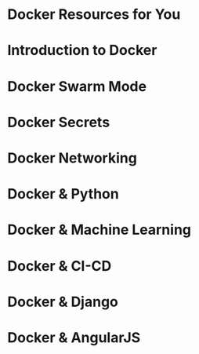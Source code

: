 
# Docker Resources for You

# Introduction to Docker


# Docker Swarm Mode

# Docker Secrets

# Docker Networking

# Docker & Python

# Docker & Machine Learning

# Docker & CI-CD

# Docker & Django

# Docker & AngularJS











